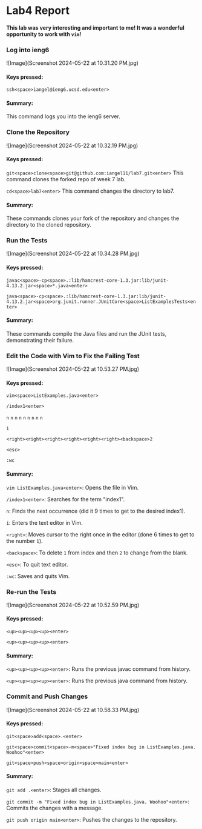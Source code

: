 # Lab4 Report

#### This lab was very interesting and important to me! It was a wonderful opportunity to work with `vim`!




### Log into ieng6

![Image](Screenshot 2024-05-22 at 10.31.20 PM.jpg)

#### Keys pressed:
  
  `ssh<space>iangel@ieng6.ucsd.edu<enter>`

#### Summary:

This command logs you into the ieng6 server.





### Clone the Repository

![Image](Screenshot 2024-05-22 at 10.32.19 PM.jpg)

#### Keys pressed:

  `git<space>clone<space>git@github.com:iangel11/lab7.git<enter>` This command clones the forked repo of week 7 lab.
  
  `cd<space>lab7<enter>` This command changes the directory to lab7.

#### Summary: 

These commands clones your fork of the repository and changes the directory to the cloned repository.





### Run the Tests

![Image](Screenshot 2024-05-22 at 10.34.28 PM.jpg)

#### Keys pressed:

  `javac<space>-cp<space>.:lib/hamcrest-core-1.3.jar:lib/junit-4.13.2.jar<space>*.java<enter>`

  `java<space>-cp<space>.:lib/hamcrest-core-1.3.jar:lib/junit-4.13.2.jar<space>org.junit.runner.JUnitCore<space>ListExamplesTests<enter>`

#### Summary: 

These commands compile the Java files and run the JUnit tests, demonstrating their failure.





### Edit the Code with Vim to Fix the Failing Test

![Image](Screenshot 2024-05-22 at 10.53.27 PM.jpg)

#### Keys pressed:

  `vim<space>ListExamples.java<enter>`

  `/index1<enter>`

  `n`
  `n`
  `n`
  `n`
  `n`
  `n`
  `n`
  `n`
  `n`

  `i`

  `<right><right><right><right><right><right><backspace>2`

  `<esc>`

  `:wc`

#### Summary: 

`vim ListExamples.java<enter>`: Opens the file in Vim.

`/index1<enter>`: Searches for the term "index1".

`n`: Finds the next occurrence (did it 9 times to get to the desired index1).

`i`: Enters the text editor in Vim.

`<right>`: Moves cursor to the right once in the editor (done 6 times to get to the number `1`).

`<backspace>`: To delete `1` from index and then `2` to change from the blank.

`<esc>`: To quit text editor.

`:wc`: Saves and quits Vim.





### Re-run the Tests

![Image](Screenshot 2024-05-22 at 10.52.59 PM.jpg)

#### Keys pressed:

  `<up><up><up><up><enter>`
  
  `<up><up><up><up><enter>`

#### Summary:

`<up><up><up><up><enter>`: Runs the previous javac command from history.

`<up><up><up><up><enter>`: Runs the previous java command from history.





### Commit and Push Changes

![Image](Screenshot 2024-05-22 at 10.58.33 PM.jpg)

#### Keys pressed:

  `git<space>add<space>.<enter>`
  
  `git<space>commit<space>-m<space>"Fixed index bug in ListExamples.java. Woohoo"<enter>`
  
  `git<space>push<space>origin<space>main<enter>`

#### Summary: 

`git add .<enter>`: Stages all changes.

`git commit -m "Fixed index bug in ListExamples.java. Woohoo"<enter>`: Commits the changes with a message.

`git push origin main<enter>`: Pushes the changes to the repository.



